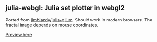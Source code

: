 ## julia-webgl: Julia set plotter in webgl2

Ported from [jimblandy/julia-glium](https://github.com/jimblandy/julia-glium).
Should work in modern browsers. The fractal image depends on mouse coordinates.


[Preview here](https://htmlpreview.github.io/?https://github.com/Dront/julia-webgl/blob/master/index.html)
